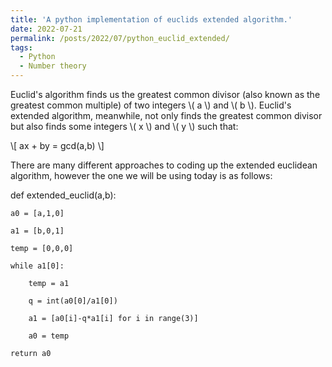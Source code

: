 ```yaml
---
title: 'A python implementation of euclids extended algorithm.'
date: 2022-07-21
permalink: /posts/2022/07/python_euclid_extended/
tags:
  - Python
  - Number theory
---
```


Euclid's algorithm finds us the greatest common divisor (also known as the greatest common multiple) of two integers \\( a \\) and \\( b \\). Euclid's extended algorithm, meanwhile, not only finds the greatest common divisor but also finds some integers \\( x \\) and \\( y \\) such that:

\\[ ax + by = gcd(a,b) \\]

There are many different approaches to coding up the extended euclidean algorithm, however the one we will be using today is as follows:

def extended_euclid(a,b):

    a0 = [a,1,0]
    
    a1 = [b,0,1]
    
    temp = [0,0,0]
    
    while a1[0]:
    
        temp = a1
        
        q = int(a0[0]/a1[0])
        
        a1 = [a0[i]-q*a1[i] for i in range(3)]
        
        a0 = temp
        
    return a0
